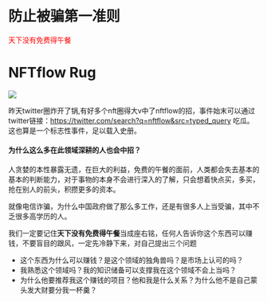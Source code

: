 # 防止被骗第一准则
<font color=red>天下没有免费得午餐</font>

# NFTflow Rug
<img src="https://pbs.twimg.com/media/FN0NytcVUAA035t?format=jpg&name=medium"/>
<br/>

昨天twitter圈炸开了锅,有好多个nft圈得大v中了nftflow的招，事件始末可以通过twitter链接：https://twitter.com/search?q=nftflow&src=typed_query 吃瓜。这也算是一个标志性事件，足以载入史册。
<br/>

#### 为什么这么多在此领域深耕的人也会中招？

人贪婪的本性暴露无遗，在巨大的利益，免费的午餐的面前，人类都会失去基本的基本的判断能力，对于事物的本身不会进行深入的了解，只会想着快点买，多买，抢在别人的前头，积攒更多的资本。

就像电信诈骗，为什么中国政府做了那么多工作，还是有很多人上当受骗，其中不乏很多高学历的人。

我们一定要记住**天下没有免费得午餐**当成座右铭，任何人告诉你这个东西可以赚钱，不要盲目的跟风，一定先冷静下来，对自己提出三个问题
- 这个东西为什么可以赚钱？是这个领域的独角兽吗？是市场上认可的吗？
- 我熟悉这个领域吗？我的知识储备可以支撑我在这个领域不会上当吗？
- 为什么他要推荐我这个赚钱的项目？他和我是什么关系？为什么他不是自己蒙头发大财要分我一杯羹？
